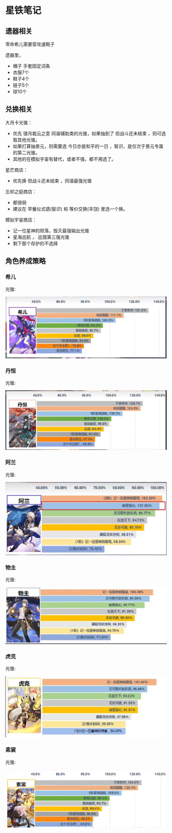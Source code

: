 # 星铁笔记

## 遗器相关

零命希儿需要穿攻速鞋子

遗器里，
* 帽子 手套固定词条
* 衣服7个
* 鞋子4个
* 链子5个
* 球10个

## 兑换相关

大月卡光锥：

* 优先 镂月裁云之意 同谐辅助类的光锥，如果抽到了 但战斗还未结束 ，则可选取其他光锥。
* 如果打算抽景元，则需要选 今日亦是和平的一日 ，智识，是仅次于景元专属的第二光锥。
* 其他的在模拟宇宙有替代，或者不强，都不用选了。

星芒商店：

* 优先换 但战斗还未结束 ，同谐最强光锥

忘却之庭商店：

* 都很弱
* 建议在 早餐仪式感(智识) 和 等价交换(丰饶) 里选一个换。

模拟宇宙商店：

* 记一位星神的陨落，毁灭最强输出光锥
* 星海巡航 ， 巡猎第三强光锥
* 剩下那个存护的不选择

## 角色养成策略

### 希儿

光锥:

![link](./images/xi_er.png)

### 丹恒

光锥:

![link](./images/dan_heng.png)

### 阿兰

光锥:

![link](./images/a_lan.png)

### 物主

光锥:

![link](./images/wu_zhu.png)

### 虎克

光锥:

![link](./images/hu_ke.png)

### 素裳

光锥:

![link](./images/su_shang.png)

